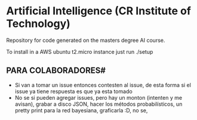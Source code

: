 # Artificial Intelligence (CR Institute of Technology) #

Repository for code generated on the masters degree
AI course.

To install in a AWS ubuntu t2.micro instance just
run ./setup

## PARA COLABORADORES#
* Si van a tomar un issue entonces contesten al issue, de esta forma si el issue ya tiene respuesta es que ya esta tomado
* No se si pueden agregar issues, pero hay un monton (intenten y me avisan), grabar a disco JSON, hacer los métodos probabilísticos, un pretty print para la red bayesiana, graficarla :D, no se, 
